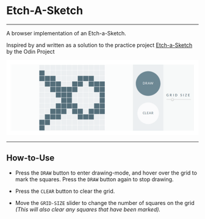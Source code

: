 # Etch-A-Sketch
---
A browser implementation of an Etch-a-Sketch.

Inspired by and written as a solution to the practice project
[Etch-a-Sketch](https://www.theodinproject.com/courses/web-development-101/lessons/etch-a-sketch-project) by the Odin Project

![Screenshot of Etch-A-Sketch App](assets/images/preview/screenshot.png)

---
## How-to-Use

+ Press the `DRAW` button to enter drawing-mode, and hover over the grid to mark the squares. Press the `DRAW` button again to stop drawing.

+ Press the `CLEAR` button to clear the grid. 

+ Move the `GRID-SIZE` slider to change the number of squares on the grid
*(This will also clear any squares that have been marked).*


